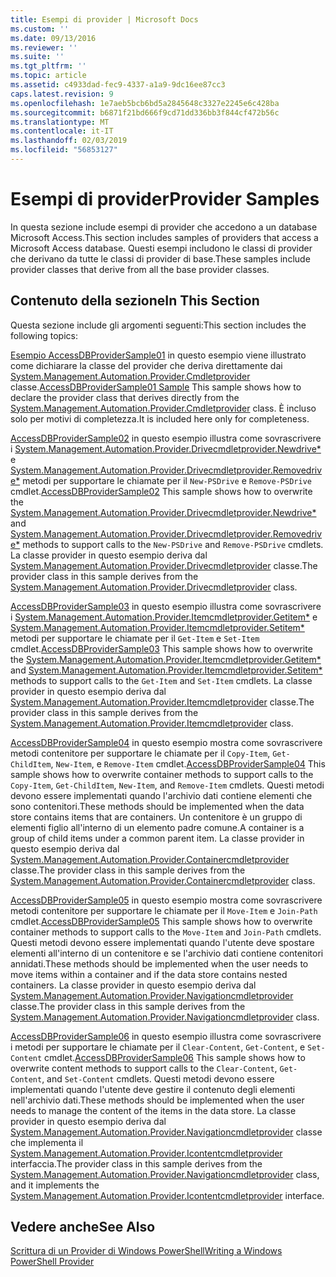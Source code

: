 ```yaml
---
title: Esempi di provider | Microsoft Docs
ms.custom: ''
ms.date: 09/13/2016
ms.reviewer: ''
ms.suite: ''
ms.tgt_pltfrm: ''
ms.topic: article
ms.assetid: c4933dad-fec9-4337-a1a9-9dc16ee87cc3
caps.latest.revision: 9
ms.openlocfilehash: 1e7aeb5bcb6bd5a2845648c3327e2245e6c428ba
ms.sourcegitcommit: b6871f21bd666f9cd71dd336bb3f844cf472b56c
ms.translationtype: MT
ms.contentlocale: it-IT
ms.lasthandoff: 02/03/2019
ms.locfileid: "56853127"
---
```

# <a name="provider-samples"></a><span data-ttu-id="5611c-102">Esempi di provider</span><span class="sxs-lookup"><span data-stu-id="5611c-102">Provider Samples</span></span>

<span data-ttu-id="5611c-103">In questa sezione include esempi di provider che accedono a un database Microsoft Access.</span><span class="sxs-lookup"><span data-stu-id="5611c-103">This section includes samples of providers that access a Microsoft Access database.</span></span> <span data-ttu-id="5611c-104">Questi esempi includono le classi di provider che derivano da tutte le classi di provider di base.</span><span class="sxs-lookup"><span data-stu-id="5611c-104">These samples include provider classes that derive from all the base provider classes.</span></span>

## <a name="in-this-section"></a><span data-ttu-id="5611c-105">Contenuto della sezione</span><span class="sxs-lookup"><span data-stu-id="5611c-105">In This Section</span></span>

<span data-ttu-id="5611c-106">Questa sezione include gli argomenti seguenti:</span><span class="sxs-lookup"><span data-stu-id="5611c-106">This section includes the following topics:</span></span>

<span data-ttu-id="5611c-107">[Esempio AccessDBProviderSample01](./accessdbprovidersample01.md) in questo esempio viene illustrato come dichiarare la classe del provider che deriva direttamente dai [System.Management.Automation.Provider.Cmdletprovider](/dotnet/api/System.Management.Automation.Provider.CmdletProvider) classe.</span><span class="sxs-lookup"><span data-stu-id="5611c-107">[AccessDBProviderSample01 Sample](./accessdbprovidersample01.md) This sample shows how to declare the provider class that derives directly from the [System.Management.Automation.Provider.Cmdletprovider](/dotnet/api/System.Management.Automation.Provider.CmdletProvider) class.</span></span> <span data-ttu-id="5611c-108">È incluso solo per motivi di completezza.</span><span class="sxs-lookup"><span data-stu-id="5611c-108">It is included here only for completeness.</span></span>

<span data-ttu-id="5611c-109">[AccessDBProviderSample02](./accessdbprovidersample02.md) in questo esempio illustra come sovrascrivere i [System.Management.Automation.Provider.Drivecmdletprovider.Newdrive\*](/dotnet/api/System.Management.Automation.Provider.DriveCmdletProvider.NewDrive) e [ System.Management.Automation.Provider.Drivecmdletprovider.Removedrive\*](/dotnet/api/System.Management.Automation.Provider.DriveCmdletProvider.RemoveDrive) metodi per supportare le chiamate per il `New-PSDrive` e `Remove-PSDrive` cmdlet.</span><span class="sxs-lookup"><span data-stu-id="5611c-109">[AccessDBProviderSample02](./accessdbprovidersample02.md) This sample shows how to overwrite the [System.Management.Automation.Provider.Drivecmdletprovider.Newdrive\*](/dotnet/api/System.Management.Automation.Provider.DriveCmdletProvider.NewDrive) and [System.Management.Automation.Provider.Drivecmdletprovider.Removedrive\*](/dotnet/api/System.Management.Automation.Provider.DriveCmdletProvider.RemoveDrive) methods to support calls to the `New-PSDrive` and `Remove-PSDrive` cmdlets.</span></span> <span data-ttu-id="5611c-110">La classe provider in questo esempio deriva dal [System.Management.Automation.Provider.Drivecmdletprovider](/dotnet/api/System.Management.Automation.Provider.DriveCmdletProvider) classe.</span><span class="sxs-lookup"><span data-stu-id="5611c-110">The provider class in this sample derives from the [System.Management.Automation.Provider.Drivecmdletprovider](/dotnet/api/System.Management.Automation.Provider.DriveCmdletProvider) class.</span></span>

<span data-ttu-id="5611c-111">[AccessDBProviderSample03](./accessdbprovidersample03.md) in questo esempio illustra come sovrascrivere i [System.Management.Automation.Provider.Itemcmdletprovider.Getitem\*](/dotnet/api/System.Management.Automation.Provider.ItemCmdletProvider.GetItem) e [ System.Management.Automation.Provider.Itemcmdletprovider.Setitem\*](/dotnet/api/System.Management.Automation.Provider.ItemCmdletProvider.SetItem) metodi per supportare le chiamate per il `Get-Item` e `Set-Item` cmdlet.</span><span class="sxs-lookup"><span data-stu-id="5611c-111">[AccessDBProviderSample03](./accessdbprovidersample03.md) This sample shows how to overwrite the [System.Management.Automation.Provider.Itemcmdletprovider.Getitem\*](/dotnet/api/System.Management.Automation.Provider.ItemCmdletProvider.GetItem) and [System.Management.Automation.Provider.Itemcmdletprovider.Setitem\*](/dotnet/api/System.Management.Automation.Provider.ItemCmdletProvider.SetItem) methods to support calls to the `Get-Item` and `Set-Item` cmdlets.</span></span> <span data-ttu-id="5611c-112">La classe provider in questo esempio deriva dal [System.Management.Automation.Provider.Itemcmdletprovider](/dotnet/api/System.Management.Automation.Provider.ItemCmdletProvider) classe.</span><span class="sxs-lookup"><span data-stu-id="5611c-112">The provider class in this sample derives from the [System.Management.Automation.Provider.Itemcmdletprovider](/dotnet/api/System.Management.Automation.Provider.ItemCmdletProvider) class.</span></span>

<span data-ttu-id="5611c-113">[AccessDBProviderSample04](./accessdbprovidersample04.md) in questo esempio mostra come sovrascrivere metodi contenitore per supportare le chiamate per il `Copy-Item`, `Get-ChildItem`, `New-Item`, e `Remove-Item` cmdlet.</span><span class="sxs-lookup"><span data-stu-id="5611c-113">[AccessDBProviderSample04](./accessdbprovidersample04.md) This sample shows how to overwrite container methods to support calls to the `Copy-Item`, `Get-ChildItem`, `New-Item`, and `Remove-Item` cmdlets.</span></span> <span data-ttu-id="5611c-114">Questi metodi devono essere implementati quando l'archivio dati contiene elementi che sono contenitori.</span><span class="sxs-lookup"><span data-stu-id="5611c-114">These methods should be implemented when the data store contains items that are containers.</span></span> <span data-ttu-id="5611c-115">Un contenitore è un gruppo di elementi figlio all'interno di un elemento padre comune.</span><span class="sxs-lookup"><span data-stu-id="5611c-115">A container is a group of child items under a common parent item.</span></span> <span data-ttu-id="5611c-116">La classe provider in questo esempio deriva dal [System.Management.Automation.Provider.Containercmdletprovider](/dotnet/api/System.Management.Automation.Provider.ContainerCmdletProvider) classe.</span><span class="sxs-lookup"><span data-stu-id="5611c-116">The provider class in this sample derives from the [System.Management.Automation.Provider.Containercmdletprovider](/dotnet/api/System.Management.Automation.Provider.ContainerCmdletProvider) class.</span></span>

<span data-ttu-id="5611c-117">[AccessDBProviderSample05](./accessdbprovidersample05.md) in questo esempio mostra come sovrascrivere metodi contenitore per supportare le chiamate per il `Move-Item` e `Join-Path` cmdlet.</span><span class="sxs-lookup"><span data-stu-id="5611c-117">[AccessDBProviderSample05](./accessdbprovidersample05.md) This sample shows how to overwrite container methods to support calls to the `Move-Item` and `Join-Path` cmdlets.</span></span> <span data-ttu-id="5611c-118">Questi metodi devono essere implementati quando l'utente deve spostare elementi all'interno di un contenitore e se l'archivio dati contiene contenitori annidati.</span><span class="sxs-lookup"><span data-stu-id="5611c-118">These methods should be implemented when the user needs to move items within a container and if the data store contains nested containers.</span></span> <span data-ttu-id="5611c-119">La classe provider in questo esempio deriva dal [System.Management.Automation.Provider.Navigationcmdletprovider](/dotnet/api/System.Management.Automation.Provider.NavigationCmdletProvider) classe.</span><span class="sxs-lookup"><span data-stu-id="5611c-119">The provider class in this sample derives from the [System.Management.Automation.Provider.Navigationcmdletprovider](/dotnet/api/System.Management.Automation.Provider.NavigationCmdletProvider) class.</span></span>

<span data-ttu-id="5611c-120">[AccessDBProviderSample06](./accessdbprovidersample06.md) in questo esempio illustra come sovrascrivere i metodi per supportare le chiamate per il `Clear-Content`, `Get-Content`, e `Set-Content` cmdlet.</span><span class="sxs-lookup"><span data-stu-id="5611c-120">[AccessDBProviderSample06](./accessdbprovidersample06.md) This sample shows how to overwrite content methods to support calls to the `Clear-Content`, `Get-Content`, and `Set-Content` cmdlets.</span></span> <span data-ttu-id="5611c-121">Questi metodi devono essere implementati quando l'utente deve gestire il contenuto degli elementi nell'archivio dati.</span><span class="sxs-lookup"><span data-stu-id="5611c-121">These methods should be implemented when the user needs to manage the content of the items in the data store.</span></span> <span data-ttu-id="5611c-122">La classe provider in questo esempio deriva dal [System.Management.Automation.Provider.Navigationcmdletprovider](/dotnet/api/System.Management.Automation.Provider.NavigationCmdletProvider) classe che implementa il [ System.Management.Automation.Provider.Icontentcmdletprovider](/dotnet/api/System.Management.Automation.Provider.IContentCmdletProvider) interfaccia.</span><span class="sxs-lookup"><span data-stu-id="5611c-122">The provider class in this sample derives from the [System.Management.Automation.Provider.Navigationcmdletprovider](/dotnet/api/System.Management.Automation.Provider.NavigationCmdletProvider) class, and it implements the [System.Management.Automation.Provider.Icontentcmdletprovider](/dotnet/api/System.Management.Automation.Provider.IContentCmdletProvider) interface.</span></span>

## <a name="see-also"></a><span data-ttu-id="5611c-123">Vedere anche</span><span class="sxs-lookup"><span data-stu-id="5611c-123">See Also</span></span>

[<span data-ttu-id="5611c-124">Scrittura di un Provider di Windows PowerShell</span><span class="sxs-lookup"><span data-stu-id="5611c-124">Writing a Windows PowerShell Provider</span></span>](./writing-a-windows-powershell-provider.md)
